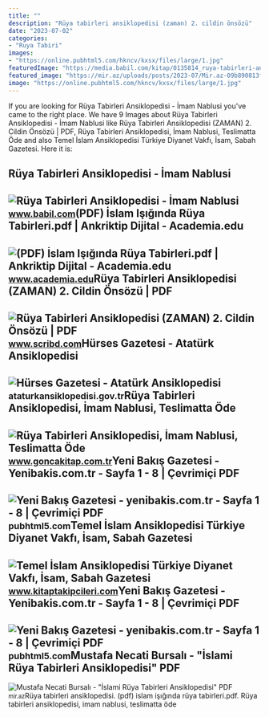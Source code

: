 ```yaml
---
title: ""
description: "Rüya tabirleri ansiklopedisi (zaman) 2. cildin önsözü"
date: "2023-07-02"
categories:
- "Ruya Tabiri"
images:
- "https://online.pubhtml5.com/hkncv/kxsx/files/large/1.jpg"
featuredImage: "https://media.babil.com/kitap/0135814_ruya-tabirleri-ansiklopedisi_320_32394.jpeg"
featured_image: "https://mir.az/uploads/posts/2023-07/Mir.az-09b890813f9026f50b85d35d48d9ebc1.webp"
image: "https://online.pubhtml5.com/hkncv/kxsx/files/large/1.jpg"
---
```


If you are looking for Rüya Tabirleri Ansiklopedisi - İmam Nablusi you've came to the right place. We have 9 Images about Rüya Tabirleri Ansiklopedisi - İmam Nablusi like Rüya Tabirleri Ansiklopedisi (ZAMAN) 2. Cildin Önsözü | PDF, Rüya Tabirleri Ansiklopedisi, İmam Nablusi, Teslimatta Öde and also Temel İslam Ansiklopedisi Türkiye Diyanet Vakfı, İsam, Sabah Gazetesi. Here it is:

Rüya Tabirleri Ansiklopedisi - İmam Nablusi
-------------------------------------------

 ![Rüya Tabirleri Ansiklopedisi - İmam Nablusi](https://media.babil.com/kitap/0135814_ruya-tabirleri-ansiklopedisi_320_32394.jpeg) <small>www.babil.com</small>(PDF) İslam Işığında Rüya Tabirleri.pdf | Ankriktip Dijital - Academia.edu
--------------------------------------------------------------------------

 ![(PDF) İslam Işığında Rüya Tabirleri.pdf | Ankriktip Dijital - Academia.edu](https://0.academia-photos.com/attachment_thumbnails/52480835/mini_magick20180815-12947-p66qmp.png?1534402519) <small>www.academia.edu</small>Rüya Tabirleri Ansiklopedisi (ZAMAN) 2. Cildin Önsözü | PDF
-----------------------------------------------------------

 ![Rüya Tabirleri Ansiklopedisi (ZAMAN) 2. Cildin Önsözü | PDF](https://imgv2-1-f.scribdassets.com/img/document/246713169/original/38a4122630/1680550593?v=1) <small>www.scribd.com</small>Hürses Gazetesi - Atatürk Ansiklopedisi
---------------------------------------

 ![Hürses Gazetesi - Atatürk Ansiklopedisi](https://ataturkansiklopedisi.gov.tr/wp-content/uploads/2022/10/Hurses-Gazetesi-218x300.png) <small>ataturkansiklopedisi.gov.tr</small>Rüya Tabirleri Ansiklopedisi, İmam Nablusi, Teslimatta Öde
----------------------------------------------------------

 ![Rüya Tabirleri Ansiklopedisi, İmam Nablusi, Teslimatta Öde](https://platincdn.com/367/pictures/WGZCOJTCXL514201902233_gonca-ruya-tabirleri-ansiklopedisi-imam-nablusi.jpg) <small>www.goncakitap.com.tr</small>Yeni Bakış Gazetesi - Yenibakis.com.tr - Sayfa 1 - 8 | Çevrimiçi PDF
--------------------------------------------------------------------

 ![Yeni Bakış Gazetesi - yenibakis.com.tr - Sayfa 1 - 8 | Çevrimiçi PDF](https://online.pubhtml5.com/hkncv/kxsx/files/large/1.jpg) <small>pubhtml5.com</small>Temel İslam Ansiklopedisi Türkiye Diyanet Vakfı, İsam, Sabah Gazetesi
---------------------------------------------------------------------

 ![Temel İslam Ansiklopedisi Türkiye Diyanet Vakfı, İsam, Sabah Gazetesi](https://st1.myideasoft.com/shop/aa/11/myassets/products/150/temel-islam-ansiklopedisi-turkiye-diyanet-vakfi-sabah-gazetesi-promosyon-isleri-baskanligi-isam-rasit-kucuk-haciveyiszade-konya-muftuluk-kitap-siparis-satis-ucuz-kuran-ramazan-kampanyasi-pdf-kitaptakipcileri-3.jpg?revision=1670861109) <small>www.kitaptakipcileri.com</small>Yeni Bakış Gazetesi - Yenibakis.com.tr - Sayfa 1 - 8 | Çevrimiçi PDF
--------------------------------------------------------------------

 ![Yeni Bakış Gazetesi - yenibakis.com.tr - Sayfa 1 - 8 | Çevrimiçi PDF](https://online.pubhtml5.com/hkncv/lxbc/files/thumb/1.jpg) <small>pubhtml5.com</small>Mustafa Necati Bursalı - "İslami Rüya Tabirleri Ansiklopedisi" PDF
------------------------------------------------------------------

 ![Mustafa Necati Bursalı - "İslami Rüya Tabirleri Ansiklopedisi" PDF](https://mir.az/uploads/posts/2023-07/Mir.az-09b890813f9026f50b85d35d48d9ebc1.webp) <small>mir.az</small>Rüya tabirleri ansiklopedisi. (pdf) i̇slam işığında rüya tabirleri.pdf. Rüya tabirleri ansiklopedisi, i̇mam nablusi, teslimatta öde
